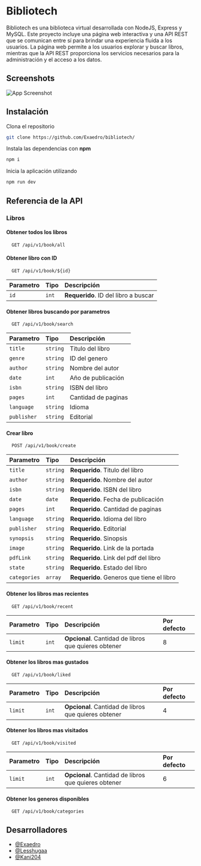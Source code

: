 
# Bibliotech

Bibliotech es una biblioteca virtual desarrollada con NodeJS, Express y MySQL. Este proyecto incluye una página web interactiva y una API REST que se comunican entre sí para brindar una experiencia fluida a los usuarios. La página web permite a los usuarios explorar y buscar libros, mientras que la API REST proporciona los servicios necesarios para la administración y el acceso a los datos.


## Screenshots

![App Screenshot](https://i.imgur.com/x6ayDQ9.png)


## Instalación

Clona el repositorio
```bash
git clone https://github.com/Exaedro/bibliotech/
```

Instala las dependencias con **npm**

```bash
npm i
```

Inicia la aplicación utilizando

```bash
npm run dev
```
    
## Referencia de la API

### Libros

#### Obtener todos los libros

```http
  GET /api/v1/book/all
```

#### Obtener libro con ID

```http
  GET /api/v1/book/${id}
```

| Parametro | Tipo     | Descripción                       |
| :-------- | :------- | :-------------------------------- |
| `id`      | `int` | **Requerido**. ID del libro a buscar |

#### Obtener libros buscando por parametros

```http
  GET /api/v1/book/search
```

| Parametro | Tipo     | Descripción                       |
| :-------- | :------- | :-------------------------------- |
| `title`      | `string` | Titulo del libro |
| `genre`      | `string` | ID del genero |
| `author`      | `string` | Nombre del autor |
| `date`      | `int` | Año de publicación |
| `isbn`      | `string` | ISBN del libro |
| `pages`      | `int` | Cantidad de paginas |
| `language`      | `string` | Idioma |
| `publisher`      | `string` | Editorial |

#### Crear libro

```http
  POST /api/v1/book/create
```

| Parametro | Tipo     | Descripción                       |
| :-------- | :------- | :-------------------------------- |
| `title`      | `string` | **Requerido**. Titulo del libro |
| `author`      | `string` | **Requerido**. Nombre del autor |
| `isbn`      | `string` | **Requerido**. ISBN del libro |
| `date`      | `date` | **Requerido**. Fecha de publicación |
| `pages`      | `int` | **Requerido**. Cantidad de paginas |
| `language`      | `string` | **Requerido**. Idioma del libro |
| `publisher`      | `string` | **Requerido**. Editorial |
| `synopsis`      | `string` | **Requerido**. Sinopsis |
| `image`      | `string` | **Requerido**. Link de la portada |
| `pdfLink`      | `string` | **Requerido**. Link del pdf del libro |
| `state`      | `string` | **Requerido**. Estado del libro |
| `categories`      | `array` | **Requerido**. Generos que tiene el libro |

#### Obtener los libros mas recientes

```http
  GET /api/v1/book/recent
```
| Parametro | Tipo     | Descripción                       | Por defecto |
| :-------- | :------- | :-------------------------------- | :----------------- |
| `limit`      | `int` | **Opcional**. Cantidad de libros que quieres obtener | 8 |

#### Obtener los libros mas gustados

```http
  GET /api/v1/book/liked
```

| Parametro | Tipo     | Descripción                       | Por defecto |
| :-------- | :------- | :-------------------------------- | :----------------- |
| `limit`      | `int` | **Opcional**. Cantidad de libros que quieres obtener | 4 |

#### Obtener los libros mas visitados

```http
  GET /api/v1/book/visited
```

| Parametro | Tipo     | Descripción                       | Por defecto |
| :-------- | :------- | :-------------------------------- | :----------------- |
| `limit`      | `int` | **Opcional**. Cantidad de libros que quieres obtener | 6 |

#### Obtener los generos disponibles

```http
  GET /api/v1/book/categories
```

## Desarrolladores

- [@Exaedro](https://www.github.com/Exaedro)
- [@Lesshugaa](https://github.com/Lesshugaa)
- [@Kani204](https://github.com/kani204)

